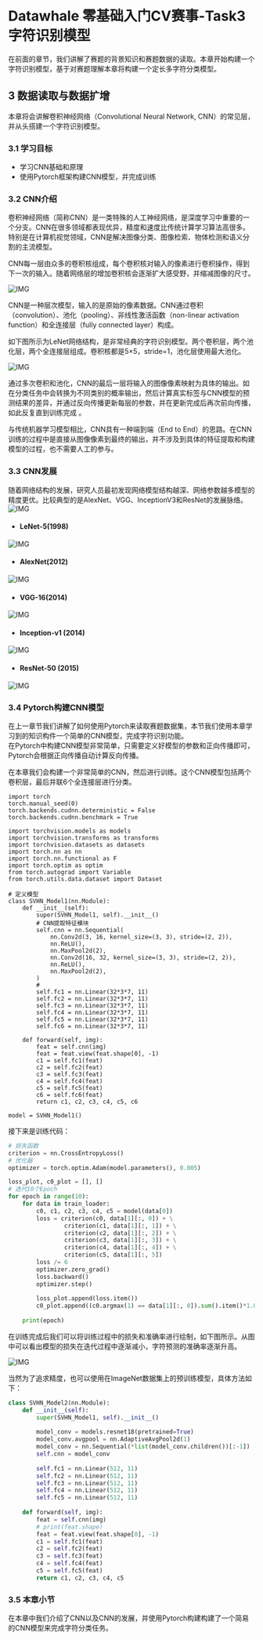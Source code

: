# Datawhale 零基础入门CV赛事-Task3 字符识别模型     
     
在前面的章节，我们讲解了赛题的背景知识和赛题数据的读取。本章开始构建一个字符识别模型，基于对赛题理解本章将构建一个定长多字符分类模型。
     
## 3 数据读取与数据扩增
      
本章将会讲解卷积神经网络（Convolutional Neural Network, CNN）的常见层，并从头搭建一个字符识别模型。     
     
### 3.1 学习目标     
- 学习CNN基础和原理      
- 使用Pytorch框架构建CNN模型，并完成训练      
      
### 3.2 CNN介绍      
卷积神经网络（简称CNN）是一类特殊的人工神经网络，是深度学习中重要的一个分支。CNN在很多领域都表现优异，精度和速度比传统计算学习算法高很多。特别是在计算机视觉领域，CNN是解决图像分类、图像检索、物体检测和语义分割的主流模型。      
          
CNN每一层由众多的卷积核组成，每个卷积核对输入的像素进行卷积操作，得到下一次的输入。随着网络层的增加卷积核会逐渐扩大感受野，并缩减图像的尺寸。        
             
  ![IMG](IMG/Task03/卷积.png)    
                  
CNN是一种层次模型，输入的是原始的像素数据。CNN通过卷积（convolution）、池化（pooling）、非线性激活函数（non-linear activation function）和全连接层（fully connected layer）构成。      

如下图所示为LeNet网络结构，是非常经典的字符识别模型。两个卷积层，两个池化层，两个全连接层组成。卷积核都是5×5，stride=1，池化层使用最大池化。    
     
 ![IMG](IMG/Task03/Le_CNN.png)       
           
通过多次卷积和池化，CNN的最后一层将输入的图像像素映射为具体的输出。如在分类任务中会转换为不同类别的概率输出，然后计算真实标签与CNN模型的预测结果的差异，并通过反向传播更新每层的参数，并在更新完成后再次前向传播，如此反复直到训练完成 。
         
与传统机器学习模型相比，CNN具有一种端到端（End to End）的思路。在CNN训练的过程中是直接从图像像素到最终的输出，并不涉及到具体的特征提取和构建模型的过程，也不需要人工的参与。
       
### 3.3 CNN发展      
随着网络结构的发展，研究人员最初发现网络模型结构越深、网络参数越多模型的精度更优。比较典型的是AlexNet、VGG、InceptionV3和ResNet的发展脉络。      
![IMG](IMG/Task03/网络发展.png)
      
 - #### LeNet-5(1998)     
 ![IMG](IMG/Task03/Le_net.png)
 
 - #### AlexNet(2012)
 ![IMG](IMG/Task03/Alex-net.png)     
      
- #### VGG-16(2014)   
 ![IMG](IMG/Task03/VGG.png)   
      
 - #### Inception-v1 (2014)    
 ![IMG](IMG/Task03/Incep-net.png)      
           
 - #### ResNet-50 (2015)    
 ![IMG](IMG/Task03/Resnet50.png)    
      
### 3.4 Pytorch构建CNN模型     
      
在上一章节我们讲解了如何使用Pytorch来读取赛题数据集，本节我们使用本章学习到的知识构件一个简单的CNN模型，完成字符识别功能。              
在Pytorch中构建CNN模型非常简单，只需要定义好模型的参数和正向传播即可，Pytorch会根据正向传播自动计算反向传播。         
        
在本章我们会构建一个非常简单的CNN，然后进行训练。这个CNN模型包括两个卷积层，最后并联6个全连接层进行分类。        
```pyhon
import torch
torch.manual_seed(0)
torch.backends.cudnn.deterministic = False
torch.backends.cudnn.benchmark = True

import torchvision.models as models
import torchvision.transforms as transforms
import torchvision.datasets as datasets
import torch.nn as nn
import torch.nn.functional as F
import torch.optim as optim
from torch.autograd import Variable
from torch.utils.data.dataset import Dataset

# 定义模型
class SVHN_Model1(nn.Module):
    def __init__(self):
        super(SVHN_Model1, self).__init__()
        # CNN提取特征模块
        self.cnn = nn.Sequential(
            nn.Conv2d(3, 16, kernel_size=(3, 3), stride=(2, 2)),
            nn.ReLU(),  
            nn.MaxPool2d(2),
            nn.Conv2d(16, 32, kernel_size=(3, 3), stride=(2, 2)),
            nn.ReLU(), 
            nn.MaxPool2d(2),
        )
        # 
        self.fc1 = nn.Linear(32*3*7, 11)
        self.fc2 = nn.Linear(32*3*7, 11)
        self.fc3 = nn.Linear(32*3*7, 11)
        self.fc4 = nn.Linear(32*3*7, 11)
        self.fc5 = nn.Linear(32*3*7, 11)
        self.fc6 = nn.Linear(32*3*7, 11)
    
    def forward(self, img):        
        feat = self.cnn(img)
        feat = feat.view(feat.shape[0], -1)
        c1 = self.fc1(feat)
        c2 = self.fc2(feat)
        c3 = self.fc3(feat)
        c4 = self.fc4(feat)
        c5 = self.fc5(feat)
        c6 = self.fc6(feat)
        return c1, c2, c3, c4, c5, c6
    
model = SVHN_Model1()
```    
      
接下来是训练代码：       
```python
# 损失函数
criterion = nn.CrossEntropyLoss()
# 优化器
optimizer = torch.optim.Adam(model.parameters(), 0.005)

loss_plot, c0_plot = [], []
# 迭代10个Epoch
for epoch in range(10):
    for data in train_loader:
        c0, c1, c2, c3, c4, c5 = model(data[0])
        loss = criterion(c0, data[1][:, 0]) + \
                criterion(c1, data[1][:, 1]) + \
                criterion(c2, data[1][:, 2]) + \
                criterion(c3, data[1][:, 3]) + \
                criterion(c4, data[1][:, 4]) + \
                criterion(c5, data[1][:, 5])
        loss /= 6
        optimizer.zero_grad()
        loss.backward()
        optimizer.step()
        
        loss_plot.append(loss.item())
        c0_plot.append((c0.argmax(1) == data[1][:, 0]).sum().item()*1.0 / c0.shape[0])
        
    print(epoch)
```     
在训练完成后我们可以将训练过程中的损失和准确率进行绘制，如下图所示。从图中可以看出模型的损失在迭代过程中逐渐减小，字符预测的准确率逐渐升高。          
      
 ![IMG](IMG/Task03/loss.png)     
           
当然为了追求精度，也可以使用在ImageNet数据集上的预训练模型，具体方法如下：         
```python
class SVHN_Model2(nn.Module):
    def __init__(self):
        super(SVHN_Model1, self).__init__()
                
        model_conv = models.resnet18(pretrained=True)
        model_conv.avgpool = nn.AdaptiveAvgPool2d(1)
        model_conv = nn.Sequential(*list(model_conv.children())[:-1])
        self.cnn = model_conv
        
        self.fc1 = nn.Linear(512, 11)
        self.fc2 = nn.Linear(512, 11)
        self.fc3 = nn.Linear(512, 11)
        self.fc4 = nn.Linear(512, 11)
        self.fc5 = nn.Linear(512, 11)
    
    def forward(self, img):        
        feat = self.cnn(img)
        # print(feat.shape)
        feat = feat.view(feat.shape[0], -1)
        c1 = self.fc1(feat)
        c2 = self.fc2(feat)
        c3 = self.fc3(feat)
        c4 = self.fc4(feat)
        c5 = self.fc5(feat)
        return c1, c2, c3, c4, c5
```      
### 3.5 本章小节     
在本章中我们介绍了CNN以及CNN的发展，并使用Pytorch构建构建了一个简易的CNN模型来完成字符分类任务。      
